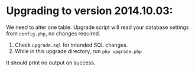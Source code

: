 Upgrading to version 2014.10.03:
================================

We need to alter one table.
Upgrade script will read your database settings from `config.php`, no changes required.

1. Check `upgrade.sql` for intended SQL changes.
2. While in this upgrade directory, run `php upgrade.php`

It should print no output on success.
